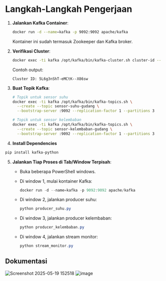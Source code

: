 # Langkah-Langkah Pengerjaan

1. **Jalankan Kafka Container**:

   ```bash
   docker run -d --name=kafka -p 9092:9092 apache/kafka
   ```

   Kontainer ini sudah termasuk Zookeeper dan Kafka broker.

2. **Verifikasi Cluster**:

   ```bash
   docker exec -ti kafka /opt/kafka/bin/kafka-cluster.sh cluster-id --bootstrap-server :9092
   ```

   Contoh output:

   ```
   Cluster ID: 5L6g3nShT-eMCtK--X86sw
   ```

3. **Buat Topik Kafka**:

   ```bash
   # Topik untuk sensor suhu
   docker exec -ti kafka /opt/kafka/bin/kafka-topics.sh \
     --create --topic sensor-suhu-gudang \
     --bootstrap-server :9092 --replication-factor 1 --partitions 3

   # Topik untuk sensor kelembaban
   docker exec -ti kafka /opt/kafka/bin/kafka-topics.sh \
     --create --topic sensor-kelembaban-gudang \
     --bootstrap-server :9092 --replication-factor 1 --partitions 3
   ```
4. **Install Dependencies**

```bash
pip install kafka-python
```

5. **Jalankan Tiap Proses di Tab/Window Terpisah**:

   * Buka beberapa PowerShell windows.
   * Di window 1, mulai kontainer Kafka:

     ```powershell
     docker run -d --name=kafka -p 9092:9092 apache/kafka
     ```
   * Di window 2, jalankan producer suhu:

     ```powershell
     python producer_suhu.py
     ```
   * Di window 3, jalankan producer kelembaban:

     ```powershell
     python producer_kelembaban.py
     ```
   * Di window 4, jalankan stream monitor:

     ```powershell
     python stream_monitor.py
     ```

## Dokumentasi

![Screenshot 2025-05-19 152518](https://github.com/user-attachments/assets/38b7629f-f437-404f-9178-ba7cf5d69186)
![image](https://github.com/user-attachments/assets/f10926da-3b23-46c7-bacb-d5814ee72522)

